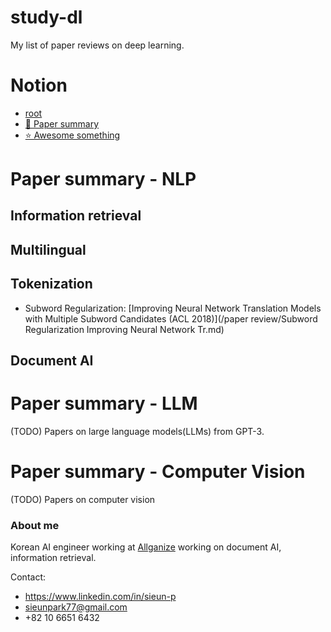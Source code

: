 # study-dl
My list of paper reviews on deep learning. 

# Notion
- [root](https://deep-learning.notion.site/deep-learning/Resources-f81e71ca1c7840e79d316f6333960312)
- [🎻 Paper summary](https://deep-learning.notion.site/d289af4db0224fb4987187499ac538ee?v=7d6d3155ce874cb3b92c3f330b31429b)
- [⭐ Awesome something](https://deep-learning.notion.site/cea332924b6a455986e4fea24a54e5f0?v=2656f40cb48c4efebedb564410348f7f)

# Paper summary - NLP

## Information retrieval

## Multilingual

## Tokenization
- Subword Regularization: [Improving Neural Network Translation Models with Multiple Subword Candidates (ACL 2018)](/paper review/Subword Regularization Improving Neural Network Tr.md)

## Document AI

# Paper summary - LLM

(TODO) Papers on large language models(LLMs) from GPT-3. 

# Paper summary - Computer Vision

(TODO) Papers on computer vision

### About me
Korean AI engineer working at [Allganize](https://allganize.ai/) working on document AI, information retrieval.

Contact: 
- https://www.linkedin.com/in/sieun-p
- sieunpark77@gmail.com
- +82 10 6651 6432
